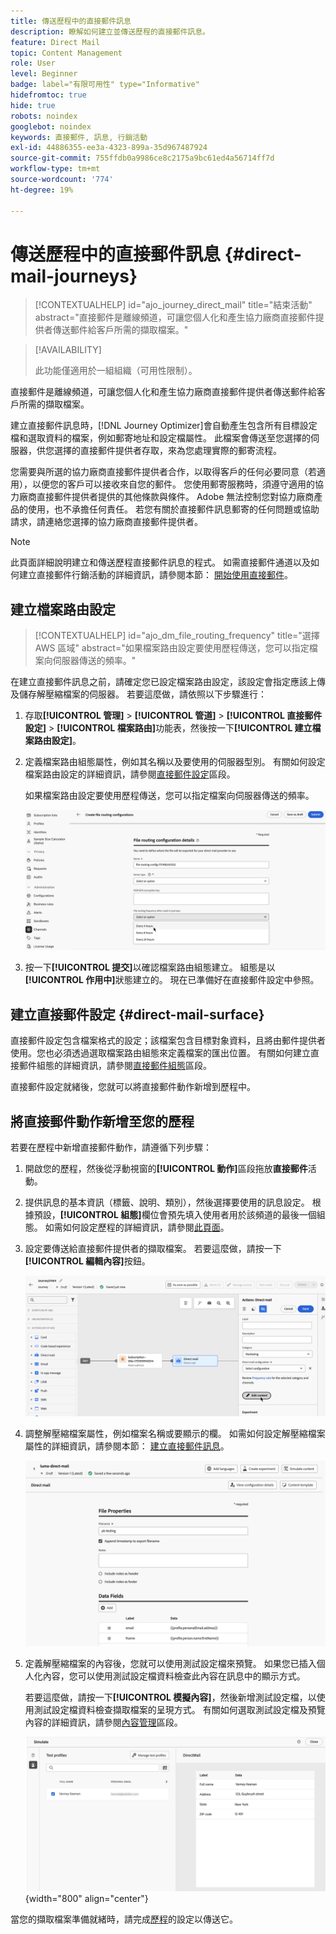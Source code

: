 ```yaml
---
title: 傳送歷程中的直接郵件訊息
description: 瞭解如何建立並傳送歷程的直接郵件訊息。
feature: Direct Mail
topic: Content Management
role: User
level: Beginner
badge: label="有限可用性" type="Informative"
hidefromtoc: true
hide: true
robots: noindex
googlebot: noindex
keywords: 直接郵件, 訊息, 行銷活動
exl-id: 44886355-ee3a-4323-899a-35d967487924
source-git-commit: 755ffdb0a9986ce8c2175a9bc61ed4a56714ff7d
workflow-type: tm+mt
source-wordcount: '774'
ht-degree: 19%

---
```


# 傳送歷程中的直接郵件訊息 {#direct-mail-journeys}

>[!CONTEXTUALHELP]
>id="ajo_journey_direct_mail"
>title="結束活動"
>abstract="直接郵件是離線頻道，可讓您個人化和產生協力廠商直接郵件提供者傳送郵件給客戶所需的擷取檔案。"

>[!AVAILABILITY]
>
>此功能僅適用於一組組織（可用性限制）。

直接郵件是離線頻道，可讓您個人化和產生協力廠商直接郵件提供者傳送郵件給客戶所需的擷取檔案。

建立直接郵件訊息時，[!DNL Journey Optimizer]會自動產生包含所有目標設定檔和選取資料的檔案，例如郵寄地址和設定檔屬性。 此檔案會傳送至您選擇的伺服器，供您選擇的直接郵件提供者存取，來為您處理實際的郵寄流程。

您需要與所選的協力廠商直接郵件提供者合作，以取得客戶的任何必要同意（若適用），以便您的客戶可以接收來自您的郵件。 您使用郵寄服務時，須遵守適用的協力廠商直接郵件提供者提供的其他條款與條件。 Adobe 無法控制您對協力廠商產品的使用，也不承擔任何責任。 若您有關於直接郵件訊息郵寄的任何問題或協助請求，請連絡您選擇的協力廠商直接郵件提供者。

>[!NOTE]
>
>此頁面詳細說明建立和傳送歷程直接郵件訊息的程式。 如需直接郵件通道以及如何建立直接郵件行銷活動的詳細資訊，請參閱本節： [開始使用直接郵件](../direct-mail/get-started-direct-mail.md)。

## 建立檔案路由設定

>[!CONTEXTUALHELP]
>id="ajo_dm_file_routing_frequency"
>title="選擇 AWS 區域"
>abstract="如果檔案路由設定要使用歷程傳送，您可以指定檔案向伺服器傳送的頻率。"

在建立直接郵件訊息之前，請確定您已設定檔案路由設定，該設定會指定應該上傳及儲存解壓縮檔案的伺服器。 若要這麼做，請依照以下步驟進行：

1. 存取&#x200B;**[!UICONTROL 管理]** > **[!UICONTROL 管道]** > **[!UICONTROL 直接郵件設定]** > **[!UICONTROL 檔案路由]**&#x200B;功能表，然後按一下&#x200B;**[!UICONTROL 建立檔案路由設定]**。

1. 定義檔案路由組態屬性，例如其名稱以及要使用的伺服器型別。 有關如何設定檔案路由設定的詳細資訊，請參閱[直接郵件設定](../direct-mail/direct-mail-configuration.md#file-routing-configuration)區段。

   如果檔案路由設定要使用歷程傳送，您可以指定檔案向伺服器傳送的頻率。

   ![](assets/file-routing-journey.png)

1. 按一下&#x200B;**[!UICONTROL 提交]**&#x200B;以確認檔案路由組態建立。 組態是以&#x200B;**[!UICONTROL 作用中]**&#x200B;狀態建立的。 現在已準備好在直接郵件設定中參照。

## 建立直接郵件設定 {#direct-mail-surface}

直接郵件設定包含檔案格式的設定；該檔案包含目標對象資料，且將由郵件提供者使用。您也必須透過選取檔案路由組態來定義檔案的匯出位置。 有關如何建立直接郵件組態的詳細資訊，請參閱[直接郵件組態](../direct-mail/direct-mail-configuration.md#file-routing-configuration)區段。

直接郵件設定就緒後，您就可以將直接郵件動作新增到歷程中。

## 將直接郵件動作新增至您的歷程

若要在歷程中新增直接郵件動作，請遵循下列步驟：

1. 開啟您的歷程，然後從浮動視窗的&#x200B;**[!UICONTROL 動作]**&#x200B;區段拖放&#x200B;**直接郵件**&#x200B;活動。

1. 提供訊息的基本資訊（標籤、說明、類別），然後選擇要使用的訊息設定。 根據預設，**[!UICONTROL 組態]**&#x200B;欄位會預先填入使用者用於該頻道的最後一個組態。 如需如何設定歷程的詳細資訊，請參閱[此頁面](../building-journeys/journey-gs.md)。

1. 設定要傳送給直接郵件提供者的擷取檔案。 若要這麼做，請按一下&#x200B;**[!UICONTROL 編輯內容]**&#x200B;按鈕。

   ![](assets/direct-mail-add-journey.png)

1. 調整解壓縮檔案屬性，例如檔案名稱或要顯示的欄。 如需如何設定解壓縮檔案屬性的詳細資訊，請參閱本節： [建立直接郵件訊息](../direct-mail/create-direct-mail.md#extraction-file)。

   ![](assets/direct-mail-journey-content.png)

1. 定義解壓縮檔案的內容後，您就可以使用測試設定檔來預覽。 如果您已插入個人化內容，您可以使用測試設定檔資料檢查此內容在訊息中的顯示方式。

   若要這麼做，請按一下&#x200B;**[!UICONTROL 模擬內容]**，然後新增測試設定檔，以使用測試設定檔資料檢查擷取檔案的呈現方式。 有關如何選取測試設定檔及預覽內容的詳細資訊，請參閱[內容管理](../content-management/preview-test.md)區段。

   ![](assets/direct-mail-simulate.png){width="800" align="center"}

當您的擷取檔案準備就緒時，請完成[歷程](../building-journeys/journey-gs.md)的設定以傳送它。
